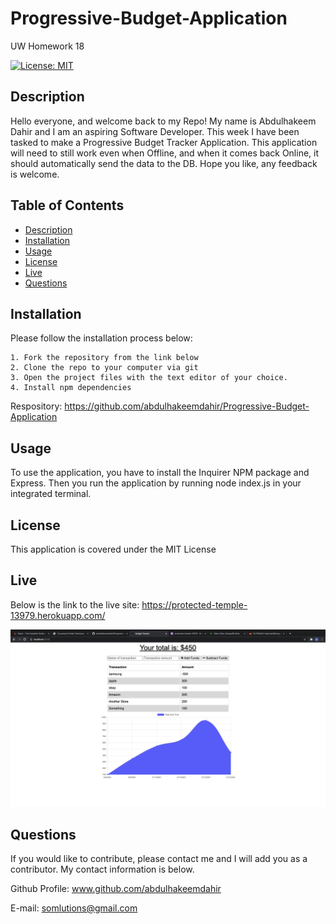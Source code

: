 # Progressive-Budget-Application
UW Homework 18


[![License: MIT](https://img.shields.io/badge/License-MIT-yellow.svg)](https://opensource.org/licenses/MIT)

## Description

Hello everyone, and welcome back to my Repo! My name is Abdulhakeem Dahir and I am an aspiring Software Developer. This week I have been tasked to make a Progressive Budget Tracker Application. This application will need to still work even when Offline, and when it comes back Online, it should automatically send the data to the DB. Hope you like, any feedback is welcome.

## Table of Contents

- [Description](#description)
- [Installation](#installation)
- [Usage](#usage)
- [License](#license)
- [Live](#live)
- [Questions](#questions)

## Installation

Please follow the installation process below:

```
1. Fork the repository from the link below
2. Clone the repo to your computer via git
3. Open the project files with the text editor of your choice.
4. Install npm dependencies
```

Respository:
https://github.com/abdulhakeemdahir/Progressive-Budget-Application 

## Usage

To use the application, you have to install the Inquirer NPM package and Express. Then you run the application by running node index.js in your integrated terminal.

## License

This application is covered under the MIT License

## Live

Below is the link to the live site:
https://protected-temple-13979.herokuapp.com/

![image](public/images/hw18.png)

## Questions

If you would like to contribute, please contact me and I will add you as a contributor. My contact information is below.

Github Profile: www.github.com/abdulhakeemdahir

E-mail: somlutions@gmail.com
